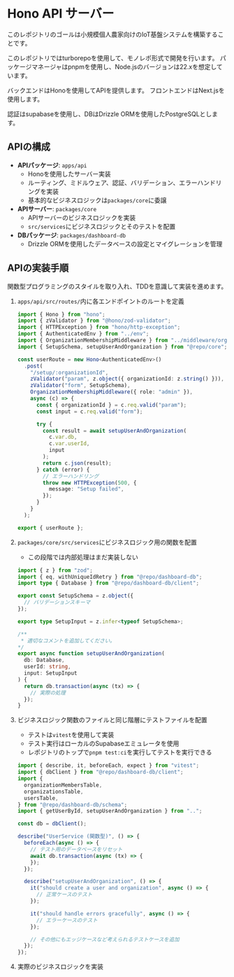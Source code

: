 # Hono API サーバー

このレポジトリのゴールは小規模個人農家向けのIoT基盤システムを構築することです。

このレポジトリではturborepoを使用して、モノレポ形式で開発を行います。
パッケージマネージャはpnpmを使用し、Node.jsのバージョンは22.xを想定しています。

バックエンドはHonoを使用してAPIを提供します。
フロントエンドはNext.jsを使用します。

認証はsupabaseを使用し、DBはDrizzle ORMを使用したPostgreSQLとします。

## APIの構成

- **APIパッケージ**: `apps/api`
  - Honoを使用したサーバー実装
  - ルーティング、ミドルウェア、認証、バリデーション、エラーハンドリングを実装
  - 基本的なビジネスロジックは`packages/core`に委譲
- **APIサーバー**: `packages/core`
  - APIサーバーのビジネスロジックを実装
  - `src/services`にビジネスロジックとそのテストを配置
- **DBパッケージ**: `packages/dashboard-db`
  - Drizzle ORMを使用したデータベースの設定とマイグレーションを管理

## APIの実装手順

関数型プログラミングのスタイルを取り入れ、TDDを意識して実装を進めます。

1. `apps/api/src/routes/`内に各エンドポイントのルートを定義

    ```ts
    import { Hono } from "hono";
    import { zValidator } from "@hono/zod-validator";
    import { HTTPException } from "hono/http-exception";
    import { AuthenticatedEnv } from "../env";
    import { OrganizationMembershipMiddleware } from "../middleware/organization";
    import { SetupSchema, setupUserAndOrganization } from "@repo/core";

    const userRoute = new Hono<AuthenticatedEnv>()
      .post(
        "/setup/:organizationId",
        zValidator("param", z.object({ organizationId: z.string() })),
        zValidator("form", SetupSchema),
        OrganizationMembershipMiddleware({ role: "admin" }),
        async (c) => {
          const { organizationId } = c.req.valid("param");
          const input = c.req.valid("form");

          try {
            const result = await setupUserAndOrganization(
              c.var.db,
              c.var.userId,
              input
            );
            return c.json(result);
          } catch (error) {
            // エラーハンドリング
            throw new HTTPException(500, {
              message: "Setup failed",
            });
          }
        }
      );

    export { userRoute };
    ```

2. `packages/core/src/services`にビジネスロジック用の関数を配置
    - この段階では内部処理はまだ実装しない

    ```ts
    import { z } from "zod";
    import { eq, withUniqueIdRetry } from "@repo/dashboard-db";
    import type { Database } from "@repo/dashboard-db/client";

    export const SetupSchema = z.object({
      // バリデーションスキーマ
    });

    export type SetupInput = z.infer<typeof SetupSchema>;

    /**
     * 適切なコメントを追加してください。
    */
    export async function setupUserAndOrganization(
      db: Database,
      userId: string,
      input: SetupInput
    ) {
      return db.transaction(async (tx) => {
        // 実際の処理
      });
    }
    ```

3. ビジネスロジック関数のファイルと同じ階層にテストファイルを配置
   - テストは`vitest`を使用して実装
   - テスト実行はローカルのSupabaseエミュレータを使用
   - レポジトリのトップで`pnpm test:ci`を実行してテストを実行できる

    ```ts
    import { describe, it, beforeEach, expect } from "vitest";
    import { dbClient } from "@repo/dashboard-db/client";
    import {
      organizationMembersTable,
      organizationsTable,
      usersTable,
    } from "@repo/dashboard-db/schema";
    import { getUserById, setupUserAndOrganization } from "..";

    const db = dbClient();

    describe("UserService (関数型)", () => {
      beforeEach(async () => {
        // テスト用のデータベースをリセット
        await db.transaction(async (tx) => {
        });
      });

      describe("setupUserAndOrganization", () => {
        it("should create a user and organization", async () => {
          // 正常ケースのテスト
        });

        it("should handle errors gracefully", async () => {
          // エラーケースのテスト
        });

        // その他にもエッジケースなど考えられるテストケースを追加
      });
    });
    ```

4. 実際のビジネスロジックを実装
